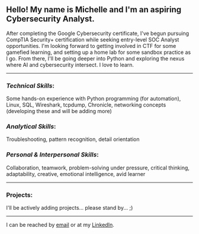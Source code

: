 ## Hello! My name is Michelle and I'm an aspiring Cybersecurity Analyst.


After completing the Google Cybersecurity certificate, I've begun pursuing CompTIA Security+ certification while seeking entry-level SOC Analyst opportunities. I'm looking forward to getting involved in CTF for some gamefied learning, and setting up a home lab for some sandbox practice as I go. From there, I'll be going deeper into Python and exploring the nexus where AI and cybersecurity intersect. I love to learn.

----------
### *Technical Skills*:
Some hands-on experience with Python programming (for automation), Linux, SQL, Wireshark, tcpdump, Chronicle, networking concepts (developing these and will be adding more)

### *Analytical Skills*: 
Troubleshooting, pattern recognition, detail orientation

### *Personal & Interpersonal Skills*: 
Collaboration, teamwork, problem-solving under pressure, critical thinking, adaptability, creative, emotional intelligence, avid learner

----------
### Projects: 
I'll be actively adding projects... please stand by... ;)

----------
I can be reached by [email](michelle.c.darby@gmail.com) or at my [LinkedIn](www.linkedin.com/in/michelle-darby-).

